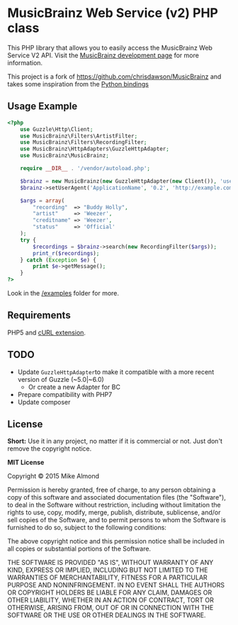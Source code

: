 # MusicBrainz Web Service (v2) PHP class

This PHP library that allows you to easily access the MusicBrainz Web Service V2 API. Visit the [MusicBrainz development page](http://musicbrainz.org/doc/Development) for more information.

This project is a fork of https://github.com/chrisdawson/MusicBrainz and takes some inspiration from the [Python bindings](https://github.com/alastair/python-musicbrainz-ngs)

## Usage Example


```php
<?php
    use Guzzle\Http\Client;
    use MusicBrainz\Filters\ArtistFilter;
    use MusicBrainz\Filters\RecordingFilter;
    use MusicBrainz\HttpAdapters\GuzzleHttpAdapter;
    use MusicBrainz\MusicBrainz;

    require __DIR__ . '/vendor/autoload.php';

    $brainz = new MusicBrainz(new GuzzleHttpAdapter(new Client()), 'username', 'password');
    $brainz->setUserAgent('ApplicationName', '0.2', 'http://example.com');

    $args = array(
        "recording"  => "Buddy Holly",
        "artist"     => 'Weezer',
        "creditname" => 'Weezer',
        "status"     => 'Official'
    );
    try {
        $recordings = $brainz->search(new RecordingFilter($args));
        print_r($recordings);
    } catch (Exception $e) {
        print $e->getMessage();
    }
?>
```

Look in the [/examples](https://github.com/mikealmond/MusicBrainz/tree/master/examples) folder for more.

## Requirements
PHP5 and [cURL extension](http://php.net/manual/en/book.curl.php).

## TODO
* Update `GuzzleHttpAdapter`to make it compatible with a more recent version of Guzzle (~5.0|~6.0)
  * Or create a new Adapter for BC
* Prepare compatibility with PHP7
* Update composer

## License

**Short:** Use it in any project, no matter if it is commercial or not. Just don't remove the copyright notice.

**MIT License**

Copyright © 2015 Mike Almond

Permission is hereby granted, free of charge, to any person obtaining a copy of this software and associated documentation files (the "Software"), to deal in the Software without restriction, including without limitation the rights to use, copy, modify, merge, publish, distribute, sublicense, and/or sell copies of the Software, and to permit persons to whom the Software is furnished to do so, subject to the following conditions:

The above copyright notice and this permission notice shall be included in all copies or substantial portions of the Software.

THE SOFTWARE IS PROVIDED "AS IS", WITHOUT WARRANTY OF ANY KIND, EXPRESS OR IMPLIED, INCLUDING BUT NOT LIMITED TO THE WARRANTIES OF MERCHANTABILITY, FITNESS FOR A PARTICULAR PURPOSE AND NONINFRINGEMENT. IN NO EVENT SHALL THE AUTHORS OR COPYRIGHT HOLDERS BE LIABLE FOR ANY CLAIM, DAMAGES OR OTHER LIABILITY, WHETHER IN AN ACTION OF CONTRACT, TORT OR OTHERWISE, ARISING FROM, OUT OF OR IN CONNECTION WITH THE SOFTWARE OR THE USE OR OTHER DEALINGS IN THE SOFTWARE.
